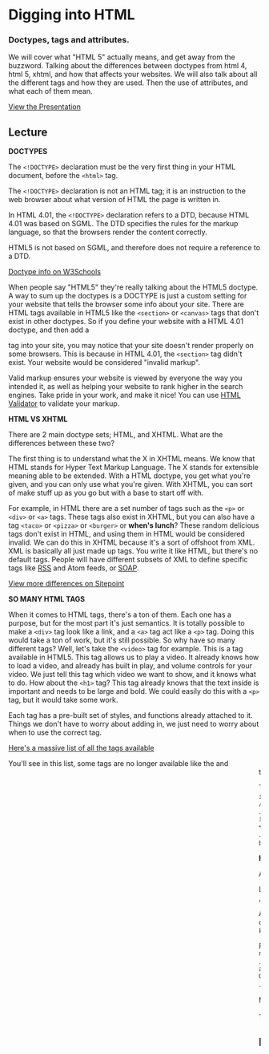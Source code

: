 # Digging into HTML

### Doctypes, tags and attributes.

We will cover what "HTML 5" actually means, and get away from the buzzword. Talking about the differences between doctypes from html 4, html 5, xhtml, and how that affects your websites. We will also talk about all the different tags and how they are used. Then the use of attributes, and what each of them mean.

[View the Presentation](presentation.pdf)

## Lecture

**DOCTYPES**

The `<!DOCTYPE>` declaration must be the very first thing in your HTML document, before the `<html>` tag.

The `<!DOCTYPE>` declaration is not an HTML tag; it is an instruction to the web browser about what version of HTML the page is written in.

In HTML 4.01, the `<!DOCTYPE>` declaration refers to a DTD, because HTML 4.01 was based on SGML. The DTD specifies the rules for the markup language, so that the browsers render the content correctly.

HTML5 is not based on SGML, and therefore does not require a reference to a DTD.

[Doctype info on W3Schools](http://www.w3schools.com/tags/tag_doctype.asp)

When people say "HTML5" they're really talking about the HTML5 doctype. A way to sum up the doctypes is a DOCTYPE is just a custom setting for your website that tells the browser some info about your site. There are HTML tags available in HTML5 like the `<section>` or `<canvas>` tags that don't exist in other doctypes. So if you define your website with a HTML 4.01 doctype, and then add a <section> tag into your site, you may notice that your site doesn't render properly on some browsers. This is because in HTML 4.01, the `<section>` tag didn't exist. Your website would be considered "invalid markup".

Valid markup ensures your website is viewed by everyone the way you intended it, as well as helping your website to rank higher in the search engines. Take pride in your work, and make it nice! You can use [HTML Validator](http://validator.w3.org/) to validate your markup.

**HTML VS XHTML**

There are 2 main doctype sets; HTML, and XHTML. What are the differences between these two?

The first thing is to understand what the X in XHTML means. We know that HTML stands for Hyper Text Markup Language. The X stands for extensible meaning able to be extended. With a HTML doctype, you get what you're given, and you can only use what you're given. With XHTML, you can sort of make stuff up as you go but with a base to start off with.

For example, in HTML there are a set number of tags such as the `<p>` or `<div>` or `<a>` tags. These tags also exist in XHTML, but you can also have a tag `<taco>` or `<pizza>` or `<burger>` or __when's lunch__? These random delicious tags don't exist in HTML, and using them in HTML would be considered invalid. We can do this in XHTML because it's a sort of offshoot from XML. XML is basically all just made up tags. You write it like HTML, but there's no default tags. People will have different subsets of XML to define specific tags like [RSS](http://www.webreference.com/authoring/languages/xml/rss/feeds/index.html) and Atom feeds, or [SOAP](http://www.tutorialspoint.com/soap/soap_message_structure.htm).

[View more differences on Sitepoint](http://www.sitepoint.com/web-foundations/differences-html-xhtml/)

**SO MANY HTML TAGS**

When it comes to HTML tags, there's a ton of them. Each one has a purpose, but for the most part it's just semantics. It is totally possible to make a `<div>` tag look like a link, and a `<a>` tag act like a `<p>` tag. Doing this would take a ton of work, but it's still possible. So why have so many different tags? Well, let's take the `<video>` tag for example. This is a tag available in HTML5. This tag allows us to play a video. It already knows how to load a video, and already has built in play, and volume controls for your video. We just tell this tag which video we want to show, and it knows what to do. How about the `<h1>` tag? This tag already knows that the text inside is important and needs to be large and bold. We could easily do this with a `<p>` tag, but it would take some work.

Each tag has a pre-built set of styles, and functions already attached to it. Things we don't have to worry about adding in, we just need to worry about when to use the correct tag.

[Here's a massive list of all the tags available](https://developer.mozilla.org/en-US/docs/Web/HTML/Element)

You'll see in this list, some tags are no longer available like the <blink> and <marquee> tags. Thank god! These were horrible tags, and made the internet look like a giant shady car sales commercial. Some tags can be experimental as well. These are tags that don't work in every browser, but have been proposed as new tags.

The other thing to note about HTML tags are that some are self closing tags. A self closing tag can be referenced by not having a secondary closing tag and using a slash at the end of it. Some of those tags are `<img />` `<br />` `<hr />` `<meta />` `<link />`. Since we don't put things inside of these tags, we don't need to have a closing tag like `<img></img>`. This would be invalid markup. One other thing to note is that with HTML5, the trailing slash isn't required for self-closing tags. So `<br>` is just as valid as `<br />`.

**HTML TAG ATTRIBUTES**

Along with all the HTML tags out there, each tag comes with a set of attributes you can add to customize these tags. With HTML 5, you could even create your own attributes if you wanted. So what's the purpose of the attributes? Well, they help enhance and customize each tag. There are predefined attributes that go along with each tag that will help that tag specifically.

Let's take the anchor tag for example. By itself, it's just `<a>About</a>`, but this doesn't tell us where on the page to anchor to. If we were to click this anchor on the webpage, our browser would just look at us funny. We can tell the anchor where it's anchored to by using the "name" attribute.

Attributes are just key/value pairs. The name of the attribute is the key, and the value of the attribute is the value. When we write it in a tag, it looks like `some-key="some value"`. Inside of a tag, this would look like `<sometag some-key="some value"></sometag>`.

For our anchor example, we would write `<a name="#about">About</a>`. How about when we want to visit another page with the anchor tag? For that, we would need to use the href attribute. This would look like `<a href="http://www.google.com">Visit Google</a>`. Just by using a different attribute, we treat the anchor tag slightly different.

More often than not, you'll need to use multiple attributes in conjunction with each other to help really customize what your tag will do. We will use the input tag where this is very common. We want to display a search box where people can type into it to search for something. We will also need to style this search box so it looks nice. To do this, we will write <input type="text" name="query" class="search-box" placeholder="Type here to search" />. As you can see, each set of attributes is separated by a space. The first one is the type attribute which tells this input to be plain text as opposed to being a password field, or an email field. The next is the name attribute which we saw with the anchor. But this name attribute doesn't make the input an anchor, this one creates a form parameter that will pass the value of this input to your application for searching. Then we have the class attribute. This one allows us to specify an identifier for styling this input later with our CSS. Finally the placeholder attribute. You've seen this many times. This will just place the text in the box until you start typing.

There's way too many attributes to list here, but you can use this link to go through the html tags, and see which attributes you can use with them.


## Hands On
